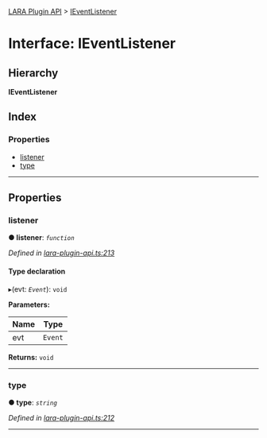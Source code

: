[LARA Plugin API](../README.md) > [IEventListener](../interfaces/ieventlistener.md)

# Interface: IEventListener

## Hierarchy

**IEventListener**

## Index

### Properties

* [listener](ieventlistener.md#listener)
* [type](ieventlistener.md#type)

---

## Properties

<a id="listener"></a>

###  listener

**● listener**: *`function`*

*Defined in [lara-plugin-api.ts:213](https://github.com/concord-consortium/lara/blob/282bbe90/lara-plugin-api/src/lara-plugin-api.ts#L213)*

#### Type declaration
▸(evt: *`Event`*): `void`

**Parameters:**

| Name | Type |
| ------ | ------ |
| evt | `Event` |

**Returns:** `void`

___
<a id="type"></a>

###  type

**● type**: *`string`*

*Defined in [lara-plugin-api.ts:212](https://github.com/concord-consortium/lara/blob/282bbe90/lara-plugin-api/src/lara-plugin-api.ts#L212)*

___

